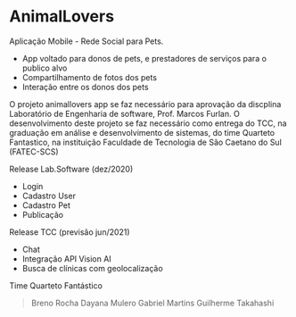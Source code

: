 # AnimalLovers

Aplicação Mobile - Rede Social para Pets.

- App voltado para donos de pets, e prestadores de serviços para o publico alvo
- Compartilhamento de fotos dos pets
- Interação entre os donos dos pets

O projeto animallovers app se faz necessário para aprovação da discplina Laboratório de Engenharia de software, Prof. Marcos Furlan.
O desenvolvimento deste projeto se faz necessário como entrega do TCC, na graduação em análise e desenvolvimento de sistemas, do time Quarteto Fantastico, na instituição Faculdade de Tecnologia de São Caetano do Sul (FATEC-SCS)

Release Lab.Software (dez/2020)
- Login
- Cadastro User
- Cadastro Pet
- Publicação

Release TCC (previsão jun/2021)
- Chat
- Integração API Vision AI
- Busca de clínicas com geolocalização

Time Quarteto Fantástico
> Breno Rocha
> Dayana Mulero
> Gabriel Martins
> Guilherme Takahashi





